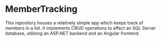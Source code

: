 # MemberTracking

This repository houses a relatively simple app which keeps track of members in a list. It implements CRUD
operations to affect an SQL Server database, utilizing an ASP.NET backend and an Angular frontend.